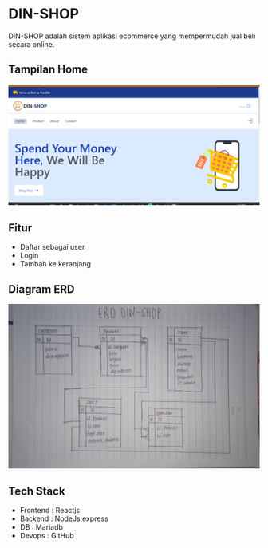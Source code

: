 # DIN-SHOP

DIN-SHOP adalah sistem aplikasi ecommerce yang mempermudah jual beli secara
online.

## Tampilan Home
![](/client/public/din-shop-react.png)

## Fitur
- Daftar sebagai user
- Login
- Tambah ke keranjang


## Diagram ERD
![](/client/public/erd.jpg)

## Tech Stack
- Frontend : Reactjs
- Backend : NodeJs,express
- DB : Mariadb
- Devops : GitHub 